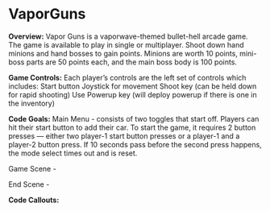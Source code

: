 # VaporGuns
**Overview:**
Vapor Guns is a vaporwave-themed bullet-hell arcade game. The game is available to play in single or multiplayer. Shoot down hand minions and hand bosses to gain points. Minions are worth 10 points, mini-boss parts are 50 points each, and the main boss body is 100 points. 

**Game Controls:**
Each player’s controls are the left set of controls which includes:
Start button
Joystick for movement
Shoot key (can be held down for rapid shooting)
Use Powerup key (will deploy powerup if there is one in the inventory)

**Code Goals:**
Main Menu - consists of two toggles that start off. Players can hit their start button to add their car. To start the game, it requires 2 button presses — either two player-1 start button presses or a player-1 and a player-2 button press. If 10 seconds pass before the second press happens, the mode select times out and is reset. 

Game Scene - 

End Scene - 

**Code Callouts:**

